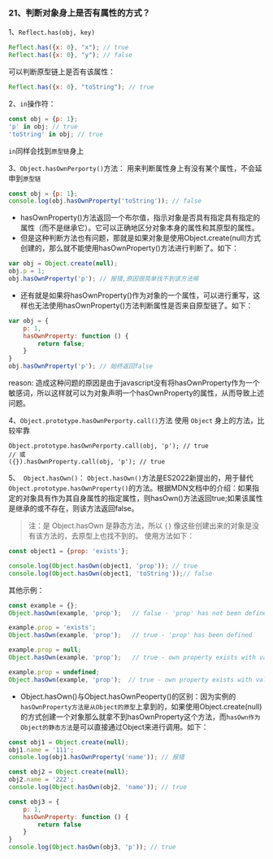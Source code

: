 ### 21、判断对象身上是否有属性的方式？
1、`Reflect.has(obj, key)`
```js
Reflect.has({x: 0}, "x"); // true
Reflect.has({x: 0}, "y"); // false
```
可以判断原型链上是否有该属性：
```js
Reflect.has({x: 0}, "toString"); // true
```


2、`in`操作符：
```js
const obj = {p: 1};
'p' in obj; // true
'toString' in obj; // true
```
`in`同样会找到`原型链`身上


3、`Object.hasOwnPerporty()`方法：
用来判断属性身上有没有某个属性，不会延申到`原型链`
```js
const obj = {p: 1}; 
console.log(obj.hasOwnProperty('toString')); // false 
```
-  hasOwnProperty()方法返回一个布尔值，指示对象是否具有指定具有指定的属性（而不是继承它）。它可以正确地区分对象本身的属性和其原型的属性。
- 但是这种判断方法也有问题，那就是如果对象是使用Object.create(null)方式创建的，那么就不能使用hasOwnProperty()方法进行判断了。如下：
```js
var obj = Object.create(null);
obj.p = 1;
obj.hasOwnProperty('p'); // 报错,原因很简单找不到该方法嘛
```
- 还有就是如果将hasOwnProperty()作为对象的一个属性，可以进行重写，这样也无法使用hasOwnProperty()方法判断属性是否来自原型链了。如下：
```js
var obj = {
    p: 1,
    hasOwnProperty: function () {
        return false;
    }
}
obj.hasOwnProperty('p'); // 始终返回false
```
reason: 造成这种问题的原因是由于javascript没有将hasOwnProperty作为一个敏感词，所以这样就可以为对象声明一个hasOwnProperty的属性，从而导致上述问题。

4、`Object.prototype.hasOwnPerporty.call()`方法
使用 `Object` 身上的方法，比较牢靠
```JS
Object.prototype.hasOwnPerporty.call(obj, 'p'); // true
// 或
({}).hasOwnProperty.call(obj, 'p'); // true
```

5、` Object.hasOwn()`：
`Object.hasOwn()`方法是ES2022新提出的，用于替代`Object.prototype.hasOwnProperty()`的方法。根据MDN文档中的介绍：如果指定的对象具有作为其自身属性的指定属性，则hasOwn()方法返回true;如果该属性是继承的或不存在，则该方法返回false。
> 注：是 Object.hasOwn 是静态方法，所以 `{}` 像这些创建出来的对象是没有该方法的，去原型上也找不到的。
使用方法如下：
```js
const object1 = {prop: 'exists'};

console.log(Object.hasOwn(object1, 'prop')); // true
console.log(Object.hasOwn(object1, 'toString'));// false
```
其他示例：
```js
const example = {};
Object.hasOwn(example, 'prop');   // false - 'prop' has not been defined

example.prop = 'exists';
Object.hasOwn(example, 'prop');   // true - 'prop' has been defined

example.prop = null;
Object.hasOwn(example, 'prop');   // true - own property exists with value of null

example.prop = undefined;
Object.hasOwn(example, 'prop');  // true - own property exists with value of undefined
```

- Object.hasOwn()与Object.hasOwnPeoperty()的区别：因为实例的`hasOwnProperty方法是从Object的原型`上拿到的，如果使用Object.create(null)的方式创建一个对象那么就拿不到hasOwnProperty这个方法，而`hasOwn作为Object的静态方法`是可以直接通过Object来进行调用。如下：
```js
const obj1 = Object.create(null);
obj1.name = '111';
console.log(obj1.hasOwnProperty('name')); // 报错

const obj2 = Object.create(null);
obj2.name = '222';
console.log(Object.hasOwn(obj2, 'name')); // true

const obj3 = {
    p: 1,
    hasOwnProperty: function () {
        return false
    }
}
console.log(Object.hasOwn(obj3, 'p')); // true
```